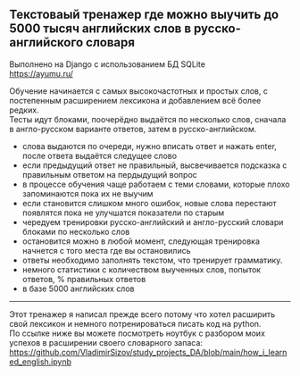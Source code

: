 ## Текстоваый тренажер где можно выучить до 5000 тысяч английских слов в русско-английского словаря
Выполнено на Django с использованием БД SQLite   
https://ayumu.ru/

Обучение начинается с самых высокочастотных и простых слов, с постепенным расширением лексикона и добавлением всё более редких.  
Тесты идут блоками, поочерёдно выдаётся по несколько слов, сначала в англо-русском варианте ответов, затем в русско-английском.  

- слова выдаются по очереди, нужно вписать ответ и нажать enter, после ответа выдаётся следущее слово
- если предыдущий ответ не правильный, высвечивается подсказка с правильным ответом на пердыдущий вопрос
- в процессе обучения чаще работаем с теми словами, которые плохо запоминаются пока их не выучим
- если становится слишком много ошибок, новые слова перестают появлятся пока не улучшатся показатели по старым
- чередуем тренировки русско-английский и англо-русский словари блоками по несколько слов
- остановится можно в любой момент, следующая тренировка начнется с того места где вы остановились
- ответы необходимо заполнять текстом, что тренирует грамматику.
- немного статистики с количеством выученных слов, попыток ответов, % правильных ответов
- в базе 5000 английских слов

<hr>

Этот тренажер я написал прежде всего потому что хотел расширить свой лексикон и немного потренироваться писать код на python.   
По ссылке ниже вы можете посмотреть ноутбук с разбором моих успехов в расширении своего словарного запаса:  
https://github.com/VladimirSizov/study_projects_DA/blob/main/how_i_learned_english.ipynb
